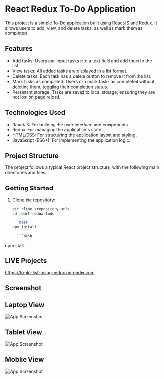 # React Redux To-Do Application

This project is a simple To-Do application built using ReactJS and Redux. It allows users to add, view, and delete tasks, as well as mark them as completed.

## Features

- Add tasks: Users can input tasks into a text field and add them to the list.
- View tasks: All added tasks are displayed in a list format.
- Delete tasks: Each task has a delete button to remove it from the list.
- Mark tasks as completed: Users can mark tasks as completed without deleting them, toggling their completion status.
- Persistent storage: Tasks are saved to local storage, ensuring they are not lost on page reload.

## Technologies Used

- ReactJS: For building the user interface and components.
- Redux: For managing the application's state.
- HTML/CSS: For structuring the application layout and styling.
- JavaScript (ES6+): For implementing the application logic.

## Project Structure

The project follows a typical React project structure, with the following main directories and files:


## Getting Started

1. Clone the repository:

   ```bash
   git clone <repository-url>
   cd react-redux-todo

   ```bash
   npm install

     ```bash
npm start

## LIVE Projects

https://to-do-list-using-redux.onrender.com

## Screenshot

## Laptop View

![App Screenshot](https://github.com/devgeek2700/To-Do-List-Using-Redux/blob/master/src/Output/o1.png?raw=true)

## Tablet View

![App Screenshot](https://github.com/devgeek2700/To-Do-List-Using-Redux/blob/master/src/Output/o2.png?raw=true)


## Moblie View

![App Screenshot](https://github.com/devgeek2700/To-Do-List-Using-Redux/blob/master/src/Output/o3.png?raw=true)


